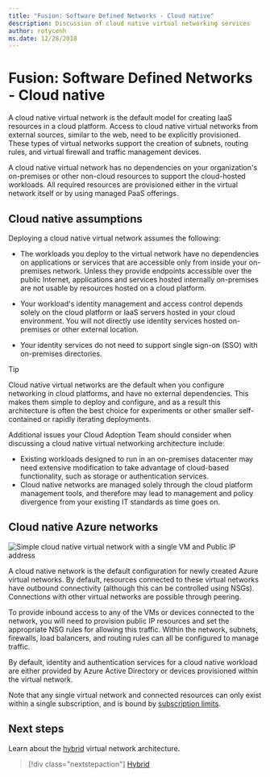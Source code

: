 ```yaml
---
title: "Fusion: Software Defined Networks - Cloud native" 
description: Discussion of cloud native virtual networking services
author: rotycenh
ms.date: 12/28/2018
---
```


# Fusion: Software Defined Networks - Cloud native

A cloud native virtual network is the default model for creating IaaS resources in a cloud platform. Access to cloud native virtual networks from external sources, similar to the web, need to be explicitly provisioned. These types of virtual networks support the creation of subnets, routing rules, and virtual firewall and traffic management devices.  

A cloud native virtual network has no dependencies on your organization's on-premises or other non-cloud resources to support the cloud-hosted workloads. All required resources are provisioned either in the virtual network itself or by using managed PaaS offerings.

## Cloud native assumptions

Deploying a cloud native virtual network assumes the following:

- The workloads you deploy to the virtual network have no dependencies on applications or services that are accessible only from inside your on-premises network. Unless they provide endpoints accessible over the public Internet, applications and services hosted internally on-premises are not usable by resources hosted on a cloud platform.

- Your workload's identity management and access control depends solely on the cloud platform or IaaS servers hosted in your cloud environment. You will not directly use identity services hosted on-premises or other external location.

- Your identity services do not need to support single sign-on (SSO) with on-premises directories.

> [!TIP]
> Cloud native virtual networks are the default when you configure networking in cloud platforms, and have no external dependencies. This makes them simple to deploy and configure, and as a result this architecture is often the best choice for experiments or other smaller self-contained or rapidly iterating deployments. 
>
> Additional issues your Cloud Adoption Team should consider when discussing a cloud native virtual networking architecture include:
> - Existing workloads designed to run in an on-premises datacenter may need extensive modification to take advantage of cloud-based functionality, such as storage or authentication services.
> - Cloud native networks are managed solely through the cloud platform management tools, and therefore may lead to management and policy divergence from your existing IT standards as time goes on.

## Cloud native Azure networks

![Simple cloud native virtual network with a single VM and Public IP address](../../_images/infra-sdn-figure1.png)

A cloud native network is the default configuration for newly created Azure
virtual networks. By default, resources connected to these virtual networks have
outbound connectivity (although this can be controlled using NSGs). Connections
with other virtual networks are possible through peering.

To provide inbound access to any of the VMs or devices connected to the network,
you will need to provision public IP resources and set the appropriate NSG rules
for allowing this traffic. Within the network, subnets, firewalls, load balancers,
and routing rules can all be configured to manage traffic.

By default, identity and authentication services for a cloud native workload are
either provided by Azure Active Directory or devices provisioned within the
virtual network.

Note that any single virtual network and connected resources can only exist
within a single subscription, and is bound by [subscription
limits](https://docs.microsoft.com/en-us/azure/azure-subscription-service-limits).

## Next steps

Learn about the [hybrid](hybrid.md) virtual network architecture.

> [!div class="nextstepaction"]
> [Hybrid](hybrid.md)
